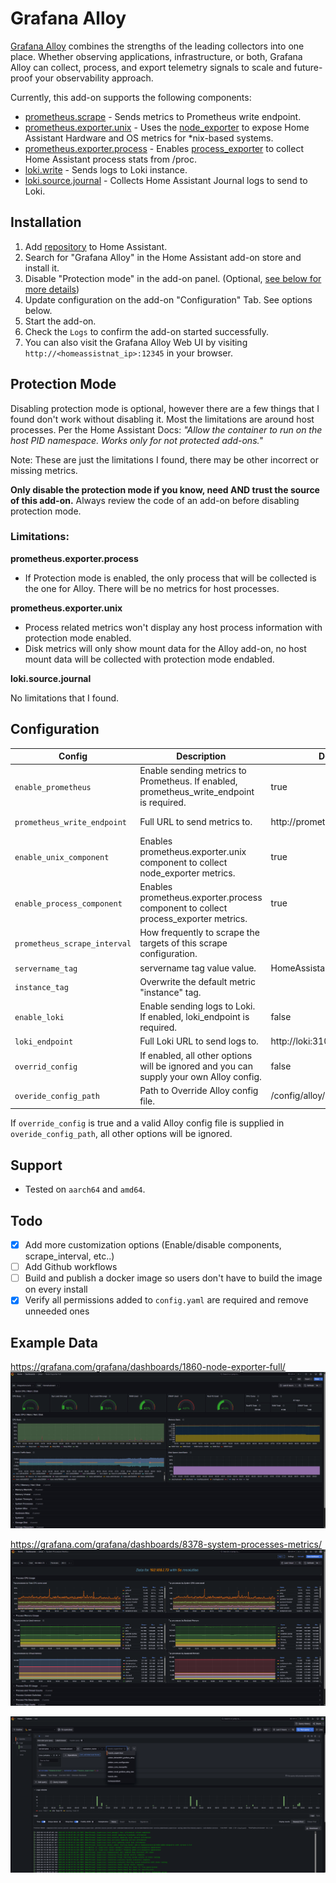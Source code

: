 # Grafana Alloy

[Grafana Alloy](https://grafana.com/docs/alloy) combines the strengths of the leading collectors into one place. Whether observing applications, infrastructure, or both, Grafana Alloy can collect, process, and export telemetry signals to scale and future-proof your observability approach.

Currently, this add-on supports the following components:

- [prometheus.scrape](https://grafana.com/docs/alloy/latest/reference/components/prometheus/prometheus.scrape/) - Sends metrics to Prometheus write endpoint.
- [prometheus.exporter.unix](https://grafana.com/docs/alloy/latest/reference/components/prometheus/prometheus.exporter.unix/) - Uses the [node_exporter](https://github.com/prometheus/node_exporter) to expose Home Assistant Hardware and OS metrics for \*nix-based systems.
- [prometheus.exporter.process](https://grafana.com/docs/alloy/latest/reference/components/prometheus/prometheus.exporter.process/) - Enables [process_exporter](https://github.com/ncabatoff/process-exporter) to collect Home Assistant process stats from /proc.
- [loki.write](https://grafana.com/docs/alloy/latest/reference/components/loki/loki.write/) - Sends logs to Loki instance.
- [loki.source.journal](https://grafana.com/docs/alloy/latest/reference/components/loki/loki.source.journal/) - Collects Home Assistant Journal logs to send to Loki.

## Installation

1. Add [repository](https://github.com/wymangr/hassos-addons) to Home Assistant.
1. Search for "Grafana Alloy" in the Home Assistant add-on store and install it.
1. Disable "Protection mode" in the add-on panel. (Optional, [see below for more details](#protection-mode))
1. Update configuration on the add-on "Configuration" Tab. See options below.
1. Start the add-on.
1. Check the `Logs` to confirm the add-on started successfully.
1. You can also visit the Grafana Alloy Web UI by visiting `http://<homeassistnat_ip>:12345` in your browser.

## Protection Mode

Disabling protection mode is optional, however there are a few things that I found don't work without disabling it. Most the limitations are around host processes. Per the Home Assistant Docs: _"Allow the container to run on the host PID namespace. Works only for not protected add-ons."_

Note: These are just the limitations I found, there may be other incorrect or missing metrics.

**Only disable the protection mode if you know, need AND trust the source of this add-on.** Always review the code of an add-on before disabling protection mode.

### Limitations:

**prometheus.exporter.process**

- If Protection mode is enabled, the only process that will be collected is the one for Alloy. There will be no metrics for host processes.

**prometheus.exporter.unix**

- Process related metrics won't display any host process information with protection mode enabled.
- Disk metrics will only show mount data for the Alloy add-on, no host mount data will be collected with protection mode endabled.

**loki.source.journal**

No limitations that I found.

## Configuration

| Config                       | Description                                                                              | Default value                       | Required                    |
| ---------------------------- | ---------------------------------------------------------------------------------------- | ----------------------------------- | --------------------------- |
| `enable_prometheus`          | Enable sending metrics to Prometheus. If enabled, prometheus_write_endpoint is required. | true                                | No                          |
| `prometheus_write_endpoint`  | Full URL to send metrics to.                                                             | http://prometheus:9090/api/v1/write | If `enable_prometheus`=true |
| `enable_unix_component`      | Enables prometheus.exporter.unix component to collect node_exporter metrics.             | true                                | No                          |
| `enable_process_component`   | Enables prometheus.exporter.process component to collect process_exporter metrics.       | true                                | No                          |
| `prometheus_scrape_interval` | How frequently to scrape the targets of this scrape configuration.                       |                                     | No                          |
| `servername_tag`             | servername tag value value.                                                              | HomeAssistant                       | No                          |
| `instance_tag`               | Overwrite the default metric "instance" tag.                                             |                                     | No                          |
| `enable_loki`                | Enable sending logs to Loki. If enabled, loki_endpoint is required.                      | false                               | No                          |
| `loki_endpoint`              | Full Loki URL to send logs to.                                                           | http://loki:3100/api/v1/push        | No                          |
| `overrid_config`             | If enabled, all other options will be ignored and you can supply your own Alloy config.  | false                               | No                          |
| `overide_config_path`        | Path to Override Alloy config file.                                                      | /config/alloy/example.alloy         | If `overrid_config`=true    |

If `override_config` is true and a valid Alloy config file is supplied in `overide_config_path`, all other options will be ignored.

## Support

- Tested on `aarch64` and `amd64`.

## Todo

- [x] Add more customization options (Enable/disable components, scrape_interval, etc..)
- [ ] Add Github workflows
- [ ] Build and publish a docker image so users don't have to build the image on every install
- [x] Verify all permissions added to `config.yaml` are required and remove unneeded ones

## Example Data

https://grafana.com/grafana/dashboards/1860-node-exporter-full/
![prometheus.exporter.unix Example](images/prometheus.exporter.unix.png)

https://grafana.com/grafana/dashboards/8378-system-processes-metrics/
![prometheus.exporter.process Example](images/prometheus.exporter.process.png)

![Loki Log Example](images/loki.png)
